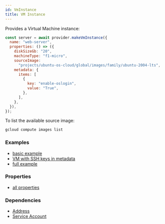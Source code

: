 ```yaml
---
id: VmInstance
title: VM Instance
---
```


Provides a Virtual Machine instance:

```js
const server = await provider.makeVmInstance({
  name: "web-server",
  properties: () => ({
    diskSizeGb: "20",
    machineType: "f1-micro",
    sourceImage:
      "projects/ubuntu-os-cloud/global/images/family/ubuntu-2004-lts",
    metadata: {
      items: [
        {
          key: "enable-oslogin",
          value: "True",
        },
      ],
    },
  }),
});
```

To list the available source image:

```sh
gcloud compute images list
```

### Examples

- [basic example](https://github.com/FredericHeem/grucloud/blob/master/examples/google/vm/iac.js#L9)
- [VM with SSH keys in metadata](https://github.com/FredericHeem/grucloud/blob/master/examples/google/vm-ssh-keys/iac.js#L9)
- [full example](https://github.com/FredericHeem/grucloud/blob/master/examples/google/vm-network/iac.js#L9)

### Properties

- [all properties](https://cloud.google.com/compute/docs/reference/rest/v1/instances/insert#request-body)

### Dependencies

- [Address](./Address)
- [Service Account](./ServiceAccount)
